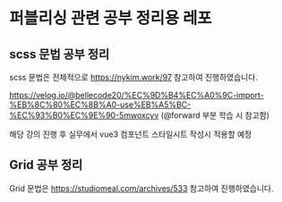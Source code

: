 # 퍼블리싱 관련 공부 정리용 레포

## scss 문법 공부 정리

scss 문법은 전체적으로 https://nykim.work/97 참고하여 진행하였습니다.

https://velog.io/@bellecode20/%EC%9D%B4%EC%A0%9C-import-%EB%8C%80%EC%8B%A0-use%EB%A5%BC-%EC%93%B0%EC%9E%90-5mwoxcyv (@forward 부분 학습 시 참고함)

해당 강의 진행 후 실무에서 vue3 컴포넌트 스타일시트 작성시 적용할 예정

## Grid 공부 정리

Grid 문법은 https://studiomeal.com/archives/533 참고하여 진행하였습니다.
